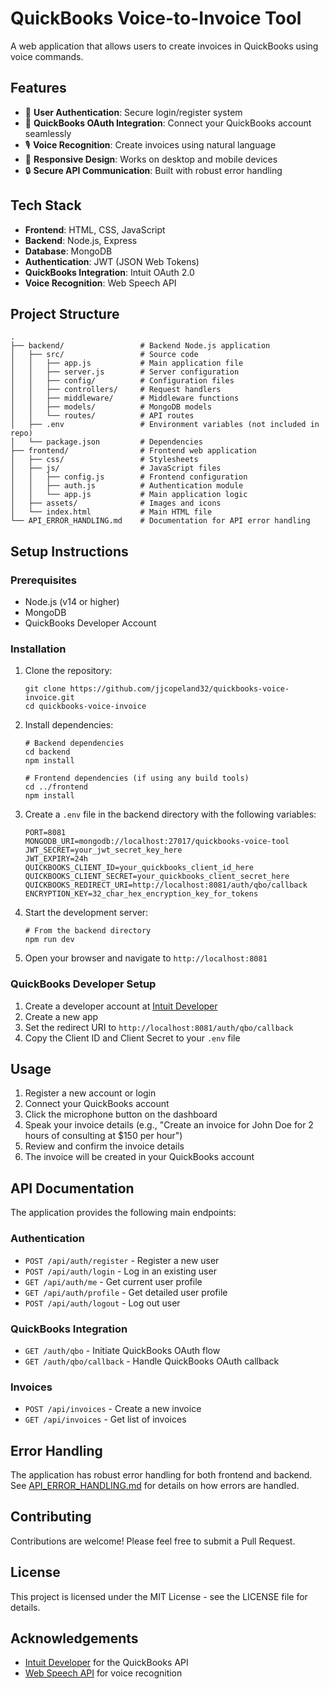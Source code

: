 # QuickBooks Voice-to-Invoice Tool

A web application that allows users to create invoices in QuickBooks using voice commands.

## Features

- 🔐 **User Authentication**: Secure login/register system
- 🔄 **QuickBooks OAuth Integration**: Connect your QuickBooks account seamlessly
- 🎙️ **Voice Recognition**: Create invoices using natural language
- 📱 **Responsive Design**: Works on desktop and mobile devices
- 🔒 **Secure API Communication**: Built with robust error handling

## Tech Stack

- **Frontend**: HTML, CSS, JavaScript
- **Backend**: Node.js, Express
- **Database**: MongoDB
- **Authentication**: JWT (JSON Web Tokens)
- **QuickBooks Integration**: Intuit OAuth 2.0
- **Voice Recognition**: Web Speech API

## Project Structure

```
.
├── backend/                 # Backend Node.js application
│   ├── src/                 # Source code
│   │   ├── app.js           # Main application file
│   │   ├── server.js        # Server configuration
│   │   ├── config/          # Configuration files
│   │   ├── controllers/     # Request handlers
│   │   ├── middleware/      # Middleware functions
│   │   ├── models/          # MongoDB models
│   │   └── routes/          # API routes
│   ├── .env                 # Environment variables (not included in repo)
│   └── package.json         # Dependencies
├── frontend/                # Frontend web application
│   ├── css/                 # Stylesheets
│   ├── js/                  # JavaScript files
│   │   ├── config.js        # Frontend configuration
│   │   ├── auth.js          # Authentication module
│   │   └── app.js           # Main application logic
│   ├── assets/              # Images and icons
│   └── index.html           # Main HTML file
└── API_ERROR_HANDLING.md    # Documentation for API error handling
```

## Setup Instructions

### Prerequisites

- Node.js (v14 or higher)
- MongoDB
- QuickBooks Developer Account

### Installation

1. Clone the repository:
   ```
   git clone https://github.com/jjcopeland32/quickbooks-voice-invoice.git
   cd quickbooks-voice-invoice
   ```

2. Install dependencies:
   ```
   # Backend dependencies
   cd backend
   npm install
   
   # Frontend dependencies (if using any build tools)
   cd ../frontend
   npm install
   ```

3. Create a `.env` file in the backend directory with the following variables:
   ```
   PORT=8081
   MONGODB_URI=mongodb://localhost:27017/quickbooks-voice-tool
   JWT_SECRET=your_jwt_secret_key_here
   JWT_EXPIRY=24h
   QUICKBOOKS_CLIENT_ID=your_quickbooks_client_id_here
   QUICKBOOKS_CLIENT_SECRET=your_quickbooks_client_secret_here
   QUICKBOOKS_REDIRECT_URI=http://localhost:8081/auth/qbo/callback
   ENCRYPTION_KEY=32_char_hex_encryption_key_for_tokens
   ```

4. Start the development server:
   ```
   # From the backend directory
   npm run dev
   ```

5. Open your browser and navigate to `http://localhost:8081`

### QuickBooks Developer Setup

1. Create a developer account at [Intuit Developer](https://developer.intuit.com/)
2. Create a new app
3. Set the redirect URI to `http://localhost:8081/auth/qbo/callback`
4. Copy the Client ID and Client Secret to your `.env` file

## Usage

1. Register a new account or login
2. Connect your QuickBooks account
3. Click the microphone button on the dashboard
4. Speak your invoice details (e.g., "Create an invoice for John Doe for 2 hours of consulting at $150 per hour")
5. Review and confirm the invoice details
6. The invoice will be created in your QuickBooks account

## API Documentation

The application provides the following main endpoints:

### Authentication

- `POST /api/auth/register` - Register a new user
- `POST /api/auth/login` - Log in an existing user
- `GET /api/auth/me` - Get current user profile
- `GET /api/auth/profile` - Get detailed user profile
- `POST /api/auth/logout` - Log out user

### QuickBooks Integration

- `GET /auth/qbo` - Initiate QuickBooks OAuth flow
- `GET /auth/qbo/callback` - Handle QuickBooks OAuth callback

### Invoices

- `POST /api/invoices` - Create a new invoice
- `GET /api/invoices` - Get list of invoices

## Error Handling

The application has robust error handling for both frontend and backend. See [API_ERROR_HANDLING.md](./API_ERROR_HANDLING.md) for details on how errors are handled.

## Contributing

Contributions are welcome! Please feel free to submit a Pull Request.

## License

This project is licensed under the MIT License - see the LICENSE file for details.

## Acknowledgements

- [Intuit Developer](https://developer.intuit.com/) for the QuickBooks API
- [Web Speech API](https://developer.mozilla.org/en-US/docs/Web/API/Web_Speech_API) for voice recognition